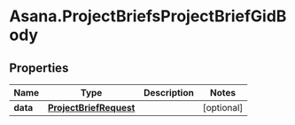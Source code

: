 # Asana.ProjectBriefsProjectBriefGidBody

## Properties
Name | Type | Description | Notes
------------ | ------------- | ------------- | -------------
**data** | [**ProjectBriefRequest**](ProjectBriefRequest.md) |  | [optional] 

